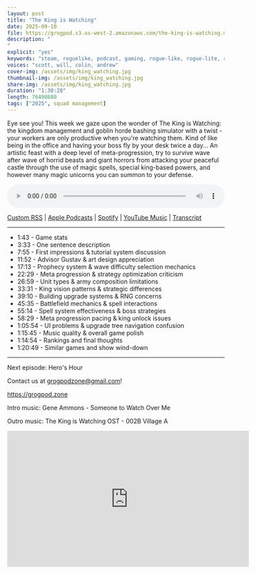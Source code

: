 ```yaml
---
layout: post
title: "The King is Watching"
date: 2025-09-10
file: https://grogpod.s3.us-west-2.amazonaws.com/the-king-is-watching.mp3
description: "
"
explicit: "yes" 
keywords: "steam, roguelike, podcast, gaming, rogue-like, rogue-lite, roguelite"
voices: "scott, will, colin, andrew"
cover-img: /assets/img/king_watching.jpg
thumbnail-img: /assets/img/king_watching.jpg
share-img: /assets/img/king_watching.jpg
duration: "1:30:28"
length: 76490880   
tags: ["2025", squad management]
---
```


Eye see you! This week we gaze upon the wonder of The King is Watching: the kingdom management and goblin horde bashing simulator with a twist - your workers are only productive when you're watching them. Kind of like being in the office and having your boss fly by your desk twice a day... An artistic feast with a deep level of meta-progression, try to survive wave after wave of horrid beasts and giant horrors from attacking your peaceful castle through the use of magic spells, special king-based powers, and however many magic unicorns you can summon to your defense.

<div class="container">
  <audio controls style="width: 100%;">
    <source src="https://grogpod.s3.us-west-2.amazonaws.com/the-king-is-watching.mp3">
  </audio>
</div>

[Custom RSS](https://grogpod.zone/feed.xml) | [Apple Podcasts](https://podcasts.apple.com/us/podcast/the-king-is-watching/id1650474911?i=1000725839697) | [Spotify](https://open.spotify.com/episode/2grwlMWtICzW7uqCwMwg0r) | [YouTube Music](https://music.youtube.com/playlist?list=PL-ShOmyMvd4jYFChE6tgj0JYG8RKK4xe0) | [Transcript](https://github.com/ScottBurger/going_rogue_podcast/blob/master/docs/transcripts/king-is-watching.txt)

---
* 1:43 - Game stats
* 3:33 - One sentence description
* 7:55 - First impressions & tutorial system discussion
* 11:52 - Advisor Gustav & art design appreciation
* 17:13 - Prophecy system & wave difficulty selection mechanics
* 22:29 - Meta progression & strategy optimization criticism
* 26:59 - Unit types & army composition limitations
* 33:31 - King vision patterns & strategic differences
* 39:10 - Building upgrade systems & RNG concerns
* 45:35 - Battlefield mechanics & spell interactions
* 55:14 - Spell system effectiveness & boss strategies
* 58:29 - Meta progression pacing & king unlock issues
* 1:05:54 - UI problems & upgrade tree navigation confusion
* 1:15:45 - Music quality & overall game polish
* 1:14:54 - Rankings and final thoughts
* 1:20:49 - Similar games and show wind-down
  
---

Next episode: Hero's Hour

Contact us at grogpodzone@gmail.com!

https://grogpod.zone

Intro music: Gene Ammons - Someone to Watch Over Me

Outro music: The King is Watching OST - 002B Village A


<div class="embed-responsive embed-responsive-16by9">
<iframe width="560" height="315" src="https://www.youtube.com/embed/vRajJDdwEsw" title="YouTube video player" frameborder="0" allow="accelerometer; autoplay; clipboard-write; encrypted-media; gyroscope; picture-in-picture" allowfullscreen></iframe>
</div>
